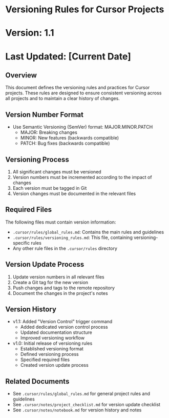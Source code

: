 # Versioning Rules for Cursor Projects
# Version: 1.1
# Last Updated: [Current Date]

## Overview
This document defines the versioning rules and practices for Cursor projects. These rules are designed to ensure consistent versioning across all projects and to maintain a clear history of changes.

## Version Number Format
- Use Semantic Versioning (SemVer) format: MAJOR.MINOR.PATCH
  - MAJOR: Breaking changes
  - MINOR: New features (backwards compatible)
  - PATCH: Bug fixes (backwards compatible)

## Versioning Process
1. All significant changes must be versioned
2. Version numbers must be incremented according to the impact of changes
3. Each version must be tagged in Git
4. Version changes must be documented in the relevant files

## Required Files
The following files must contain version information:
- `.cursor/rules/global_rules.md`: Contains the main rules and guidelines
- `.cursor/rules/versioning_rules.md`: This file, containing versioning-specific rules
- Any other rule files in the `.cursor/rules` directory

## Version Update Process
1. Update version numbers in all relevant files
2. Create a Git tag for the new version
3. Push changes and tags to the remote repository
4. Document the changes in the project's notes

## Version History
- v1.1: Added "Version Control" trigger command
  - Added dedicated version control process
  - Updated documentation structure
  - Improved versioning workflow
- v1.0: Initial release of versioning rules
  - Established versioning format
  - Defined versioning process
  - Specified required files
  - Created version update process

## Related Documents
- See `.cursor/rules/global_rules.md` for general project rules and guidelines
- See `.cursor/notes/project_checklist.md` for version update checklist
- See `.cursor/notes/notebook.md` for version history and notes 